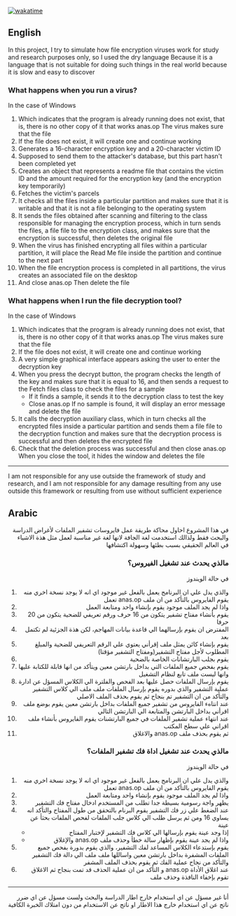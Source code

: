 [![wakatime](https://wakatime.com/badge/user/0671d7a1-0f1f-4dae-9501-2d7aa4f6fc20/project/d25bb704-66db-4dfa-8f53-5499c6698536.svg)](https://wakatime.com/badge/user/0671d7a1-0f1f-4dae-9501-2d7aa4f6fc20/project/d25bb704-66db-4dfa-8f53-5499c6698536)
## English
<p>
In this project, I try to simulate how file encryption viruses work for study and research purposes only, so I used the dry language
Because it is a language that is not suitable for doing such things in the real world because it is slow and easy to discover
</p>
<h3> What happens when you run a virus? </h3>
<p>
In the case of Windows
</p>
<ol>
<li><bdi>Which indicates that the program is already running does not exist, that is, there is no other copy of it that works</bdi> anas.op <bdi> The virus makes sure that the file</bdi></li>
<li>If the file does not exist, it will create one and continue working</li>
<li>Generates a 16-character encryption key and a 20-character victim ID</li>
<li>Supposed to send them to the attacker's database, but this part hasn't been completed yet</li>
<li>Creates an object that represents a readme file that contains the victim ID and the amount required for the encryption key (and the encryption key temporarily)</li>
<li>Fetches the victim's parcels</li>
<li>It checks all the files inside a particular partition and makes sure that it is writable and that it is not a file belonging to the operating system</li>
<li>It sends the files obtained after scanning and filtering to the class responsible for managing the encryption process, which in turn sends the files, a file file to the encryption class, and makes sure that the encryption is successful, then deletes the original file</li>
<li>When the virus has finished encrypting all files within a particular partition, it will place the Read Me file inside the partition and continue to the next part</li>
<li>When the file encryption process is completed in all partitions, the virus creates an associated file on the desktop </li>
<li><bdi>And close</bdi> anas.op <bdi>Then delete the file</bdi></li>
</ol>
<h3> What happens when I run the file decryption tool? </h3>
<p>
In the case of Windows
</p>
<ol>
<li><bdi>Which indicates that the program is already running does not exist, that is, there is no other copy of it that works</bdi> anas.op <bdi> The virus makes sure that the file</bdi></li>
<li>If the file does not exist, it will create one and continue working</li>
<li>A very simple graphical interface appears asking the user to enter the decryption key</li>
<li>
When you press the decrypt button, the program checks the length of the key and makes sure that it is equal to 16, and then sends a request to the Fetch files class to check the files for a sample
<ul>
<li>If it finds a sample, it sends it to the decryption class to test the key</li>
<li><bdi>Close</bdi> anas.op <bdi>If no sample is found, it will display an error message and delete the file</bdi></li>
</ul>
</li>
<li>It calls the decryption auxiliary class, which in turn checks all the encrypted files inside a particular partition and sends them a file file to the decryption function and makes sure that the decryption process is successful and then deletes the encrypted file</li>
<li><bdi>Check that the deletion process was successful and then close</bdi> anas.op <bdi>When you close the tool, it hides the window and deletes the file </bdi></li>
</ol>
<hr>
<p>I am not responsible for any use outside the framework of study and research, and I am not responsible for any damage resulting from any use outside this framework or resulting from use without sufficient experience</p>

## Arabic

<p align="right">
في هذا المشروع احاول محاكة طريقة عمل فايروسات تشفير الملفات لأغراض الدراسة والبحث فقط ولذالك استخدمت لغة الجافة
لانها لغة غير مناسبة لعمل مثل هذة الاشياء في العالم الحقيقي بسبب بطئها وسهولة اكتشافها
</p>
<h3 align="right"> مالذي يحدث عند تشغيل الفيروس؟ </h3>
<p align="right">
في حالة الويندوز
</p>
<ol align="right">
<li><bdi>والذي يدل علي ان البرنامج يعمل بالفعل غير موجود اي انه لا يوجد نسخة اخري منه تعمل</bdi> anas.op <bdi> يقوم الفايروس بالتأكد من ان ملف</bdi></li>
<li>واذا لم يجد الملف موجود يقوم بإنشاء واحد  ومتابعة العمل</li>
<li>يقوم بأنشاء مفتاح تشفير يتكون من 16 حرف ورقم تعريفي للضحية يتكون من 20 حرفا</li>
<li>المفترض ان يقوم بإرسالهما الي قاعدة بيانات المهاجم، لكن هذة الجزئية لم تكتمل بعد</li>
<li>يقوم بإنشاء كائن يمثل ملف إقرأني يعتوي علي الرقم التعريفي للضحية والمبلغ المطلوب لأجل مفتاح التشفير(ومفتاح التشفير مؤقتا)</li>
<li>يقوم بجلب البارتشانات الخاصة بالضحية</li>
<li>يقوم بفحص جميع الملفات التي بداخل بارتشن معين ويتأكد من انها قابلة للكتابة عليها وانها ليست ملف تابع لنظام التشغيل</li>
<li>يقوم بإرسال الملفات حصل عليها بعد الفحص والفلترة الي الكلاس المسؤل عن ادارة عملية التشفير والذي بدوره يقوم بإرسال الملفات ملف ملف الي كلاس التشفير والتأكد من ان التشفير تم بنجاح ثم يقوم بحذف الملف الاصلي</li>
<li>عند انتاهء الفايروس من تشفير جميع الملفات بداخل بارتشن معين يقوم بوضع ملف اقرأني بداخل البارتشن والمتابعة الي البارتشن التالي</li>
<li>عند انتهاء عملية تشفير الملفات في جميع البارتشنات يقوم الفايروس بأنشاء ملف اقراني علي سطح المكتب </li>
<li><bdi>والاغلاق</bdi> anas.op <bdi>ثم يقوم بحذف ملف</bdi></li>
</ol>
<h3 align="right"> مالذي يحدث عند تشغيل اداة فك تشفير الملفات؟ </h3>
<p align="right">
في حالة الويندوز
</p>
<ol align="right">
<li><bdi>والذي يدل علي ان البرنامج يعمل بالفعل غير موجود اي انه لا يوجد نسخة اخري منه تعمل</bdi> anas.op <bdi> يقوم الفايروس بالتأكد من ان ملف</bdi></li>
<li>واذا لم يجد الملف موجود يقوم بإنشاء واحد  ومتابعة العمل</li>
<li>يظهر واجة رسومية بسيطة جدا تطلب من المستخدم ادخال مفتاح فك التشفير</li>
<li>
عند الضغط علي زر فك التشفير يقوم البرنام بالتحقق من طول المفتاح والتأكد انه يساوي 16 ومن ثم يرسل طلب الي كلاس جلب الملفات لفحص الملفات بحثأ عن عينة
<ul>
<li>إذا وجد عينة يقوم بإرسالها الي كلاس فك التشفير لإختبار المفتاح</li>
<li><bdi>والإغلاق</bdi> anas.op <bdi>واذا لم يجد عينة يقوم بإظهار سالة خطأ وحذف ملف</bdi></li>
</ul>
</li>
<li>يقوم بإستدعاء الكلاس المساعد لفك التشفير، والذي يقوم بدورة بفحص جميع الملفات المشفرة بداخل بارتشن معين واساللها ملف ملف الي دالة فك التشفير والتأكد من نجاح عملية الفك ثم يقوم بحذف الملف المشفر</li>
<li><bdi>و التأكد من ان عملية الحذف قد تمت بنجاح ثم الاغلاق</bdi> anas.op <bdi>عند اغلاق الأداة تقوم بإخفاء النافذة وحذف ملف </bdi></li>
</ol>
<hr>
<p align="right">أنا غير مسؤل عن اي استخدام خارج اطار الدراسة والبحث ولست مسؤل عن اي ضرر ناتج عن اي استخدام خارج هذا الاطار او ناتج عن الاستخدام من دون امتلاك الخبرة الكافية</p>
